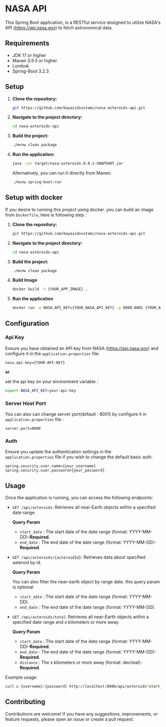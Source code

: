 # NASA API 

This Spring Boot application, is a RESTful service designed to utilize NASA's API (https://api.nasa.gov) to fetch astronomical data.

## Requirements

- JDK 17 or higher
- Maven 3.9.5 or higher
- Lombok
- Spring-Boot 3.2.3

## Setup

1. **Clone the repository:**

    ```bash
    git https://github.com/bayazidsustami/nasa-asteroids-api.git
    ```

2. **Navigate to the project directory:**

    ```bash
    cd nasa-asteroids-api
    ```

3. **Build the project:**

    ```bash
    ./mvnw clean package
    ```

4. **Run the application:**

    ```bash
    java -jar target/nasa-asteroids-0.0.1-SNAPSHOT.jar
    ```

   Alternatively, you can run it directly from Maven:

    ```bash
    ./mvnw spring-boot:run
    ```
   
## Setup with docker
If you desire to running this project using docker. you can build an image from `Dockerfile`, here is following step :

1. **Clone the repository:**

    ```bash
    git https://github.com/bayazidsustami/nasa-asteroids-api.git
    ```

2. **Navigate to the project directory:**

    ```bash
    cd nasa-asteroids-api
    ```
   
3. **Build the project:**

    ```bash
    ./mvnw clean package
    ```

4. **Build Image**

    ```bash
    docker build -t {YOUR_APP_IMAGE} .
    ```

5. **Run the application**

    ```bash
    docker run -e NASA_API_KEY={YOUR_NASA_API_KEY} -p 8080:8001 {YOUR_APP_IMAGE}
    ```

## Configuration

### Api Key
Ensure you have obtained an API key from NASA (https://api.nasa.gov) and configure it in the `application.properties` file:

```properties
nasa.api-key={YOUR-API-KEY}
```

**or** 

set the api key on your environment variable :

```bash
export NASA_API_KEY=your-api-key
```

### Server Host Port
You can also can change server port(default : 8001) by configure it in `application.properties` file :

```properties
server.port=8000
```

### Auth
Ensure you update the authentication settings in the `application.properties` file if you wish to change the default basic auth.
```properties
spring.security.user.name={your_username}
spring.security.user.password={your_password}
```

## Usage
Once the application is running, you can access the following endpoints:

- `GET /api/asteroids`: Retrieves all near-Earth objects within a specified date range.
   
   **Query Param**

   - `start_date` : The start date of the date range (format: YYYY-MM-DD)-**Required**.
   - `end_date` : The end date of the date range (format: YYYY-MM-DD)-**Required**.

- `GET /api/asteroids/{asteroidId}`: Retrieves data about specified asteroid by id.
  
   **Query Param**

   You can also filter the near-earth object by range date. this query param is optional
   
   - `start_date` : The start date of the date range (format: YYYY-MM-DD).
   - `end_date` : The end date of the date range (format: YYYY-MM-DD).

- `GET /api/asteroids/total`: Retrieves all near-Earth objects within a specified date range and x kilometers or more away.

  **Query Param**

   - `start_date` : The start date of the date range (format: YYYY-MM-DD)-**Required**.
   - `end_date` : The end date of the date range (format: YYYY-MM-DD)-**Required**.
   - `distance` : The x kilometers or more away (format: decimal)-**Required**.

Example usage:
```bash
curl u {username}:{password} http://localhost:8080/api/asteroids?start_date=2024-02-28&end_date=2024-03-05
```
## Contributing
Contributions are welcome! If you have any suggestions, improvements, or feature requests, please open an issue or create a pull request.


